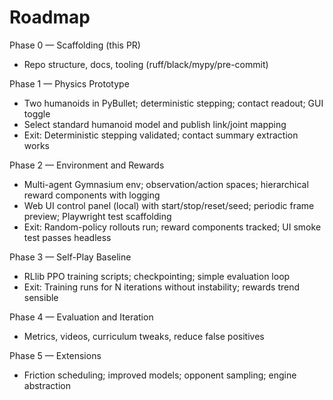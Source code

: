# Roadmap

Phase 0 — Scaffolding (this PR)

- Repo structure, docs, tooling (ruff/black/mypy/pre-commit)

Phase 1 — Physics Prototype

- Two humanoids in PyBullet; deterministic stepping; contact readout; GUI toggle
- Select standard humanoid model and publish link/joint mapping
- Exit: Deterministic stepping validated; contact summary extraction works

Phase 2 — Environment and Rewards

- Multi-agent Gymnasium env; observation/action spaces; hierarchical reward components with logging
- Web UI control panel (local) with start/stop/reset/seed; periodic frame preview; Playwright test scaffolding
- Exit: Random-policy rollouts run; reward components tracked; UI smoke test passes headless

Phase 3 — Self-Play Baseline

- RLlib PPO training scripts; checkpointing; simple evaluation loop
- Exit: Training runs for N iterations without instability; rewards trend sensible

Phase 4 — Evaluation and Iteration

- Metrics, videos, curriculum tweaks, reduce false positives

Phase 5 — Extensions

- Friction scheduling; improved models; opponent sampling; engine abstraction
